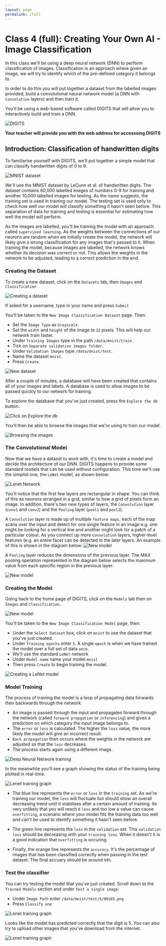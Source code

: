 ```yaml
---
layout: page
permalink: /full
---
```


# Class 4 (full): Creating Your Own AI - Image Classification

In this class we'll be using a deep neural network (DNN) to perform classification of images. Classification is an approach where given an image, we will try to identify which of the pre-defined category it belongs to.

In order to do this you will put together a dataset from the labelled images provided, build a convolutional neural network model (a DNN with `Convolution` layers) and then train it.

You'll be using a web-based software called DIGITS that will allow you to interactively build and train a DNN.

<img src="/img/digits.png" class="img-responsive" alt="DIGITS" />

**Your teacher will provide you with the web address for accesssing  DIGITS**

## Introduction: Classification of handwritten digits

To familiarise yourself with DIGITS, we'll put together a simple model that can classify handwritten digits of 0 to 9.

<img src="/img/mnistdigits.gif" alt="MNIST dataset" class="img-responsive img-rounded"  />

We'll use the MNIST dataset by LeCunn et al. of handwritten digits. The dataset contains 60,000 labelled images of numbers 0-9 for training and another 10,000 labelled images for testing. As the name suggests, the training set is used in training our model. The testing set is used only to check how well our model will classify something it hasn't seen before. This separation of data for training and testing is essential for estimating how well the model will perform.

As the images are labelled, you'll be training the model with an approach called `supervised learning`. As the weights between the connections of our neurons are random when we initially create the model, the network will likely give a wrong classification for any images that's passed to it. When training the model, because images are labelled, the network knows whether its decision was correct or not. This allows the weights in the network to be adjusted, leading to a correct prediction in the end.

### Creating the Dataset

To create a new dataset, click on the `Datasets` tab, then `Images` and `Classification`

<img src="/img/create_dataset.png" alt="Creating a dataset" class="img-responsive img-rounded img-screenshot"  />

If asked for a username, type in your name and press `Submit`

You'll be taken to the `New Image Classification Dataset` page. Then:
* Set the `Image Type` as `Grayscale`.
* Set the `width` and `height` of the image to `32` pixels. This will help our network train faster.
* Under `Training Images` type in the path `/data/mnist/train`.
* Tick on `Separate validation images folder`.
* Under `Validation Images` type `/data/mnist/test`.
* Name the dataset `mnist`.
* Press `Create`.

<img src="/img/create_mnist_dataset.png"  alt="New dataset" class="img-responsive img-rounded img-screenshot"  />

After a couple of minutes, a database will have been created that contains all of your images and labels. A database is used to allow images to be passed quickly to our network for training.

To explore the database that you've just created, press the `Explore the db` button.

<img src="/img/mnist_explore_db.png" alt="Click on Explore the db" class="img-responsive img-rounded img-screenshot"  />

You'll then be able to browse the images that we're using to train our model.

<img src="/img/mnist_exploring_db.png" alt="Browsing the images" class="img-responsive img-rounded img-screenshot"  />

### The Convolutional Model

Now that we have a dataset to work with, it's time to create a model and decide the architecture of our DNN. DIGITS happens to provide some standard models that can be used without configuration. This time we'll use the simplist one, the `LeNet` model, as shown below:

<img src="/img/lenet.png" class="img-responsive" alt="Lenet Network" />

You'll notice that the first few layers are rectangular in shape. You can think of this as neurons arranged in a grid, similar to how a grid of pixels form an image. In addition, there's two new types of layers, the `Convolution` layer (`conv1` and `conv2`) and the `Pooling` layer (`pool1` and `pool2`).

A `Convolution` layer is made up of multiple `feature maps`, each of the map scans over the input and detect for one single feature in an image e.g. one might be looking for a vertical line and another might look for a patch of a particular colour. As you connect up more `Convolution` layers, higher-level features (e.g. an entire face) can be detected in the later layers. An example of this is shown in the diagram below:
<img src="/img/feature_maps.png"  alt="New model" class="img-responsive img-rounded"  />

A `Pooling` layer reduces the dimensions of the previous layer. The MAX pooling operation represented in the diagram below selects the maximum value from each specific region in the previous layer:

<img src="/img/pooling.png"  alt="New model" class="img-responsive img-rounded"  />

### Creating the Model

Going back to the home page of DIGITS, click on the `Models` tab then on `Images` and `Classification`.

<img src="/img/create_model.png"  alt="New model" class="img-responsive img-rounded img-screenshot"  />

You'll be taken to the `New Image Classification Model` page, then:
* Under the `Select Dataset` box, click on `mnist` to use the dataset that you've just created.
* Under `Training epochs` enter `5`. A single `epoch` is when we have trained the model over a full set of data `once`.
* We'll use the standard `LeNet` network
* Under `Model name` name your model `mnist`
* Then press `Create` to begin training the model.

<img src="/img/create_lenet_model.png"  alt="Creating a LeNet model" class="img-responsive img-rounded img-screenshot" />

### Model Training

The process of training the model is a loop of propagating data forwards then backwards through the network:
* An image is passed through the input and propagates forward through the network (called `forward propgation` or `inferencing`) and gives a prediction on which category the input image belongs to.
* The `error` or `loss` is calculated. The higher the `loss` value, the more likely the model will give an incorrect result.
* `Back propagation` then occurs where the weights in the network are adjusted so that the `loss` decreases.
* The process starts again using a different image.

<img src="/img/dnn_training.png" class="img-responsive" alt="Deep Neural Network training" style="max-width: 600px" />

In the meanwhile you'll see a graph showing the status of the training being plotted in real-time.

<img src="/img/mnist_train_graph_loss.png"  alt="Lenet training graph" class="img-responsive img-rounded img-screenshot" />

* The blue line represents the `error` or `loss` in the `training` set.  As we're training our model, the `loss` will fluctuate but should show an overall decreasing trend until it stabilises after a certain amount of training. Its very unlikely that you will reach `0` `loss` and too low a value can cause `overfitting`, a scenario where your model fits the training data too well and can't be used to identify something it hasn't seen before.

* The green line represents the `loss` in the `validation` set. This `validation loss` should be decreasing with your `training loss`. When it doesn't it is a good indication that `overfitting` is occuring.

* Finally, the orange line represents the `accuracy`. It's the percentage of images that has been classified correctly when passing in the test dataset. The final accuary should be around `99%`.

### Test the classifier

You can try testing the model that you've just created. Scroll down to the `Trained Models` section and under `Test a single image`:
* Under `Image Path` enter `/data/mnist/test/5/00165.png`
* Press `Classify one`

<img src="/img/classify_one.png"  alt="Lenet training graph" class="img-responsive img-rounded img-screenshot" />

Looks like the model has predicted correctly that the digit is 5. You can also try to upload other images that you've download from the internet.

<img src="/img/classify_5.png"  alt="Lenet training graph" class="img-responsive img-rounded img-screenshot" />
